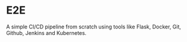 # E2E
A simple CI/CD pipeline from scratch using tools like Flask, Docker, Git, Github, Jenkins and Kubernetes.
